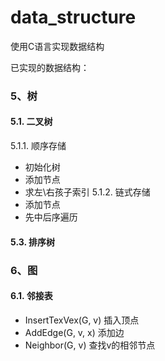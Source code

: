 # data_structure
使用C语言实现数据结构

已实现的数据结构：
### 5、树
#### 5.1. 二叉树
5.1.1. 顺序存储
* 初始化树
* 添加节点
* 求左\右孩子索引
5.1.2. 链式存储
* 添加节点
* 先中后序遍历
#### 5.3. 排序树

### 6、图
#### 6.1. 邻接表
* InsertTexVex(G, v)  插入顶点
* AddEdge(G, v, x)  添加边
* Neighbor(G, v)  查找v的相邻节点